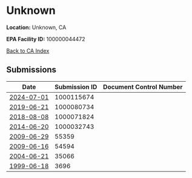 # Unknown

**Location:** Unknown, CA

**EPA Facility ID:** 100000044472

[Back to CA Index](../../index.md)

## Submissions

| Date | Submission ID | Document Control Number |
|------|--------------|-------------------------|
| [2024-07-01](submissions/1000115674.md) | 1000115674 |  |
| [2019-06-21](submissions/1000080734.md) | 1000080734 |  |
| [2018-08-08](submissions/1000071824.md) | 1000071824 |  |
| [2014-06-20](submissions/1000032743.md) | 1000032743 |  |
| [2009-06-29](submissions/55359.md) | 55359 |  |
| [2009-06-16](submissions/54594.md) | 54594 |  |
| [2004-06-21](submissions/35066.md) | 35066 |  |
| [1999-06-18](submissions/3696.md) | 3696 |  |
